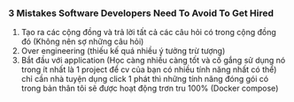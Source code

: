 ### 3 Mistakes Software Developers Need To Avoid To Get Hired

1. Tạo ra các cộng đồng và trả lời tất cả các câu hỏi có trong cộng đồng đó (Không nên sợ những câu hỏi)
2. Over engineering (thiếu kế quá nhiều ý tưởng trừ tượng)
3. Bắt đầu với application (Học càng nhiều càng tốt và cố gắng sử dụng nó trong ít nhất là 1 project để cv của bạn có nhiều tính năng nhất có thể)
   chỉ cần nhà tuyện dụng click 1 phát thì những tính năng đóng gói có trong bản thân tôi sẽ được hoạt động trơn tru 100% (Docker compose)
